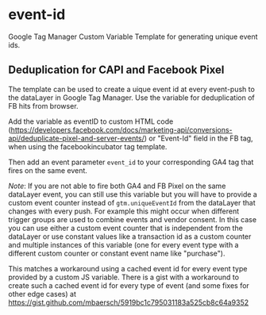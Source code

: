 # event-id
Google Tag Manager Custom Variable Template for generating unique event ids.

## Deduplication for CAPI and Facebook Pixel
The template can be used to create a uique event id at every event-push to the dataLayer in Google Tag Manager. Use the variable for deduplication of FB hits from browser. 

Add the variable as eventID to custom HTML code (https://developers.facebook.com/docs/marketing-api/conversions-api/deduplicate-pixel-and-server-events/) or "Event-Id" field in the FB tag, when using the facebookincubator tag template.

Then add an event parameter `event_id` to your corresponding GA4 tag that fires on the same event. 

*Note*: If you are not able to fire both GA4 and FB Pixel on the same dataLayer event, you can still use this variable but you will have to provide a custom event counter instead of `gtm.uniqueEventId` from the dataLayer that changes with every push. For example this might occur when different trigger groups are used to combine events and vendor consent. In this case you can use either a custom event counter that is independent from the dataLayer or use constant values like a transaction id as a custom counter and multiple instances of this variable (one for every event type with a different custom counter or constant event name like "purchase"). 

This matches a workaround using a cached event id for every event type provided by a custom JS variable. There is a gist with a workaround to create such a cached event id for every type of event (and some fixes for other edge cases) at https://gist.github.com/mbaersch/5919bc1c795031183a525cb8c64a9352  
